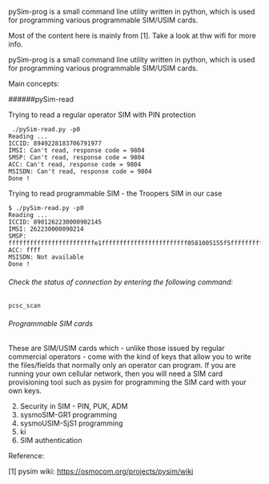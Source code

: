 pySim-prog is a small command line utility written in python, which is used for programming various programmable SIM/USIM cards.

Most of the content here is mainly from [1]. Take a look at thw wifi for more info.

pySim-prog is a small command line utility written in python, which is used for programming various programmable SIM/USIM cards.

Main concepts:

######pySim-read

Trying to read a regular operator SIM with PIN protection
```
 ./pySim-read.py -p0
Reading ...
ICCID: 8949228183706791977
IMSI: Can't read, response code = 9804
SMSP: Can't read, response code = 9804
ACC: Can't read, response code = 9804
MSISDN: Can't read, response code = 9804
Done !

```

Trying to read programmable SIM - the Troopers SIM in our case

```
$ ./pySim-read.py -p0
Reading ...
ICCID: 8901262230000902145
IMSI: 262230000090214
SMSP: ffffffffffffffffffffffffe1ffffffffffffffffffffffff0581005155f5ffffffffffff000000
ACC: ffff
MSISDN: Not available
Done !

```

###### Check the status of connection by entering the following command:

 ```
pcsc_scan
```


###### Programmable SIM cards
These are SIM/USIM cards which - unlike those issued by regular commercial operators - come with the kind of keys that allow you to write the files/fields that normally only an operator can program.
If you are running your own cellular network, then you will need a SIM card provisioning tool such as pysim for programming the SIM card with your own keys. 


2. Security in SIM - PIN, PUK, ADM
3. sysmoSIM-GR1 programming
4. sysmoUSIM-SjS1 programming
5. ki 
6. SIM authentication 

Reference:

[1] pysim wiki: https://osmocom.org/projects/pysim/wiki
